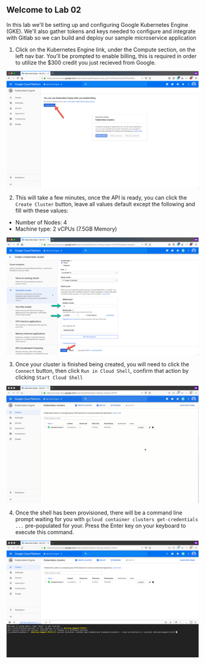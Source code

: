 Welcome to Lab 02
---

In this lab we'll be setting up and configuring Google Kubernetes Engine (GKE). We'll also gather tokens and keys needed to configure and integrate with Gitlab so we can build and deploy our sample microservice application

1. Click on the Kubernetes Engine link, under the Compute section, on the left nav bar. You'll be prompted to enable billing, this is required in order to utilize the $300 credit you just recieved from Google.

![Enable Billing](lab-02/images/img01.png)

2. This will take a few minutes, once the API is ready, you can click the `Create Cluster` button, leave all values default except the following and fill with these values:

* Number of Nodes: 4
* Machine type: 2 vCPUs (7.5GB Memory)

![Setup Cluster](lab-02/images/img02.png)

3. Once your cluster is finished being created, you will need to click the `Connect` button, then click `Run in Cloud Shell`, confirm that action by clicking `Start Cloud Shell`

![Connect to Cluster](lab-02/images/img03.gif)

4. Once the shell has been provisioned, there will be a command line prompt waiting for you with `gcloud container clusters get-credentials ...` pre-populated for your. Press the Enter key on your keyboard to execute this command.

![Get Credentials](lab-02/images/img04.png)
